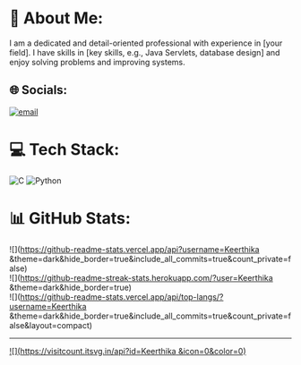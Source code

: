 # 💫 About Me:
I am a dedicated and detail-oriented professional with experience in [your field]. I have skills in [key skills, e.g., Java Servlets, database design] and enjoy solving problems and improving systems.


## 🌐 Socials:
[![email](https://img.shields.io/badge/Email-D14836?logo=gmail&logoColor=white)](mailto:kamalas2811@gmail.com) 

# 💻 Tech Stack:
![C](https://img.shields.io/badge/c-%2300599C.svg?style=for-the-badge&logo=c&logoColor=white) ![Python](https://img.shields.io/badge/python-3670A0?style=for-the-badge&logo=python&logoColor=ffdd54)
# 📊 GitHub Stats:
![](https://github-readme-stats.vercel.app/api?username=Keerthika &theme=dark&hide_border=true&include_all_commits=true&count_private=false)<br/>
![](https://github-readme-streak-stats.herokuapp.com/?user=Keerthika &theme=dark&hide_border=true)<br/>
![](https://github-readme-stats.vercel.app/api/top-langs/?username=Keerthika &theme=dark&hide_border=true&include_all_commits=true&count_private=false&layout=compact)

---
[![](https://visitcount.itsvg.in/api?id=Keerthika &icon=0&color=0)](https://visitcount.itsvg.in)

<!-- Proudly created with GPRM ( https://gprm.itsvg.in ) -->

